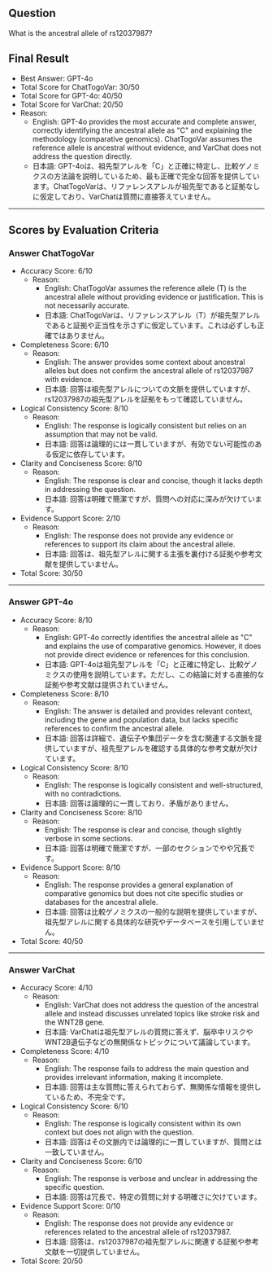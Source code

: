 ## Question

What is the ancestral allele of rs12037987?

## Final Result

- Best Answer: GPT-4o
- Total Score for ChatTogoVar: 30/50
- Total Score for GPT-4o: 40/50
- Total Score for VarChat: 20/50
- Reason:
  - English: GPT-4o provides the most accurate and complete answer, correctly identifying the ancestral allele as "C" and explaining the methodology (comparative genomics). ChatTogoVar assumes the reference allele is ancestral without evidence, and VarChat does not address the question directly.
  - 日本語: GPT-4oは、祖先型アレルを「C」と正確に特定し、比較ゲノミクスの方法論を説明しているため、最も正確で完全な回答を提供しています。ChatTogoVarは、リファレンスアレルが祖先型であると証拠なしに仮定しており、VarChatは質問に直接答えていません。

---

## Scores by Evaluation Criteria

### Answer ChatTogoVar
- Accuracy Score: 6/10
  - Reason: 
    - English: ChatTogoVar assumes the reference allele (T) is the ancestral allele without providing evidence or justification. This is not necessarily accurate.
    - 日本語: ChatTogoVarは、リファレンスアレル（T）が祖先型アレルであると証拠や正当性を示さずに仮定しています。これは必ずしも正確ではありません。
- Completeness Score: 6/10
  - Reason: 
    - English: The answer provides some context about ancestral alleles but does not confirm the ancestral allele of rs12037987 with evidence.
    - 日本語: 回答は祖先型アレルについての文脈を提供していますが、rs12037987の祖先型アレルを証拠をもって確認していません。
- Logical Consistency Score: 8/10
  - Reason: 
    - English: The response is logically consistent but relies on an assumption that may not be valid.
    - 日本語: 回答は論理的には一貫していますが、有効でない可能性のある仮定に依存しています。
- Clarity and Conciseness Score: 8/10
  - Reason: 
    - English: The response is clear and concise, though it lacks depth in addressing the question.
    - 日本語: 回答は明確で簡潔ですが、質問への対応に深みが欠けています。
- Evidence Support Score: 2/10
  - Reason: 
    - English: The response does not provide any evidence or references to support its claim about the ancestral allele.
    - 日本語: 回答は、祖先型アレルに関する主張を裏付ける証拠や参考文献を提供していません。
- Total Score: 30/50

---

### Answer GPT-4o
- Accuracy Score: 8/10
  - Reason: 
    - English: GPT-4o correctly identifies the ancestral allele as "C" and explains the use of comparative genomics. However, it does not provide direct evidence or references for this conclusion.
    - 日本語: GPT-4oは祖先型アレルを「C」と正確に特定し、比較ゲノミクスの使用を説明しています。ただし、この結論に対する直接的な証拠や参考文献は提供されていません。
- Completeness Score: 8/10
  - Reason: 
    - English: The answer is detailed and provides relevant context, including the gene and population data, but lacks specific references to confirm the ancestral allele.
    - 日本語: 回答は詳細で、遺伝子や集団データを含む関連する文脈を提供していますが、祖先型アレルを確認する具体的な参考文献が欠けています。
- Logical Consistency Score: 8/10
  - Reason: 
    - English: The response is logically consistent and well-structured, with no contradictions.
    - 日本語: 回答は論理的に一貫しており、矛盾がありません。
- Clarity and Conciseness Score: 8/10
  - Reason: 
    - English: The response is clear and concise, though slightly verbose in some sections.
    - 日本語: 回答は明確で簡潔ですが、一部のセクションでやや冗長です。
- Evidence Support Score: 8/10
  - Reason: 
    - English: The response provides a general explanation of comparative genomics but does not cite specific studies or databases for the ancestral allele.
    - 日本語: 回答は比較ゲノミクスの一般的な説明を提供していますが、祖先型アレルに関する具体的な研究やデータベースを引用していません。
- Total Score: 40/50

---

### Answer VarChat
- Accuracy Score: 4/10
  - Reason: 
    - English: VarChat does not address the question of the ancestral allele and instead discusses unrelated topics like stroke risk and the WNT2B gene.
    - 日本語: VarChatは祖先型アレルの質問に答えず、脳卒中リスクやWNT2B遺伝子などの無関係なトピックについて議論しています。
- Completeness Score: 4/10
  - Reason: 
    - English: The response fails to address the main question and provides irrelevant information, making it incomplete.
    - 日本語: 回答は主な質問に答えられておらず、無関係な情報を提供しているため、不完全です。
- Logical Consistency Score: 6/10
  - Reason: 
    - English: The response is logically consistent within its own context but does not align with the question.
    - 日本語: 回答はその文脈内では論理的に一貫していますが、質問とは一致していません。
- Clarity and Conciseness Score: 6/10
  - Reason: 
    - English: The response is verbose and unclear in addressing the specific question.
    - 日本語: 回答は冗長で、特定の質問に対する明確さに欠けています。
- Evidence Support Score: 0/10
  - Reason: 
    - English: The response does not provide any evidence or references related to the ancestral allele of rs12037987.
    - 日本語: 回答は、rs12037987の祖先型アレルに関連する証拠や参考文献を一切提供していません。
- Total Score: 20/50